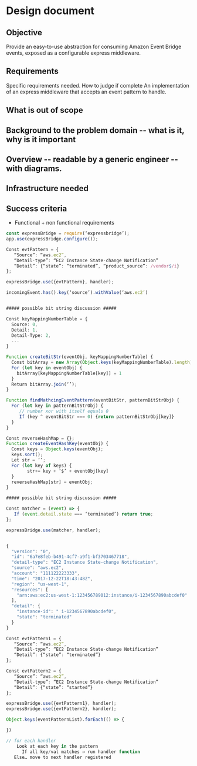 # Design document

## Objective
Provide an easy-to-use abstraction for consuming Amazon Event Bridge events, exposed as a configurable express middleware.

## Requirements
Specific requirements needed. How to judge if complete
An implementation of an express middleware that accepts an event pattern to handle.



## What is out of scope


## Background to the problem domain -- what is it, why is it important

## Overview -- readable by a generic engineer -- with diagrams. 

## Infrastructure needed

## Success criteria
- Functional + non functional requirements

```ts
const expressBridge = require(‘expressbridge’);
app.use(expressBridge.configure());

Const evtPattern = {
   “Source”: “aws.ec2”,
   “Detail-type”: “EC2 Instance State-change Notification”
   “Detail”: {“state”: “terminated”, “product_source”: /vendor$/i}
};

expressBridge.use({evtPattern}, handler);

incomingEvent.has().key(‘source’).withValue(‘aws.ec2’)


##### possible bit string discussion #####

Const keyMappingNumberTable = {
  Source: 0,
  Detail: 1,
  Detail-Type: 2,
  ...
}

Function createBitStr(eventObj, keyMappingNumberTable) {
  Const bitArray = new Array(Object.keys(keyMappingNumberTable).length).fill(0);
  For (let key in eventObj) {
    bitArray[keyMappingNumberTable[key]] = 1
  }
  Return bitArray.join(‘’);
}

Function findMathcingEventPattern(eventBitStr, patternBitStrObj) {
  For (let key in patternBitStrObj) {
     // number xor with itself equals 0
     If (key ^ eventBitStr === 0) {return patternBitStrObj[key]}
  }
}

Const reverseHashMap = {};
Function createEventHashKey(eventObj) { 
  Const keys = Object.keys(eventObj);
  keys.sort();
  Let str = ‘’;
  For (let key of keys) {
        str+= key + ‘$’ + eventObj[key]
  }
  reverseHashMap[str] = eventObj;
}

##### possible bit string discussion #####

Const matcher = (event) => {
   If (event.detail.state === ‘terminated’) return true;
};

expressBridge.use(matcher, handler);


{
  "version": "0",
  "id": "6a7e8feb-b491-4cf7-a9f1-bf3703467718",
  "detail-type": "EC2 Instance State-change Notification",
  "source": "aws.ec2",
  "account": "111122223333",
  "time": "2017-12-22T18:43:48Z",
  "region": "us-west-1",
  "resources": [
    "arn:aws:ec2:us-west-1:123456789012:instance/i-1234567890abcdef0"
  ],
  "detail": {
    "instance-id": " i-1234567890abcdef0",
    "state": "terminated"
  }
}

Const evtPattern1 = {
   “Source”: “aws.ec2”,
   “Detail-type”: “EC2 Instance State-change Notification”
   “Detail”: {“state”: “terminated”}
};

Const evtPattern2 = {
   “Source”: “aws.ec2”,
   “Detail-type”: “EC2 Instance State-change Notification”
   “Detail”: {“state”: “started”}
};

expressBridge.use({evtPattern1}, handler);
expressBridge.use({evtPattern2}, handler);

Object.keys(eventPatternList).forEach(() => {

})

// for each handler
    Look at each key in the pattern
      If all key/val matches → run handler function
   Else… move to next handler registered

```